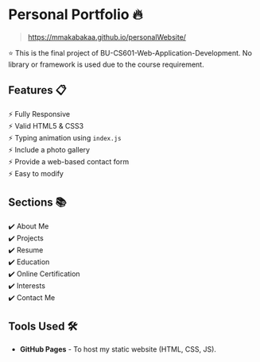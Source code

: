 # Personal Portfolio 🔥
> https://mmakabakaa.github.io/personalWebsite/

:star: This is the final project of BU-CS601-Web-Application-Development. No library or framework is used due to the course requirement.

## Features 📋
⚡️ Fully Responsive\
⚡️ Valid HTML5 & CSS3\
⚡️ Typing animation using `index.js`\
⚡️ Include a photo gallery\
⚡️ Provide a web-based contact form\
⚡️ Easy to modify


## Sections 📚
✔️ About Me\
✔️ Projects \
✔️ Resume\
✔️ Education\
✔️ Online Certification\
✔️ Interests\
✔️ Contact Me



## Tools Used 🛠️
* <b>GitHub Pages</b> - To host my static website (HTML, CSS, JS).

